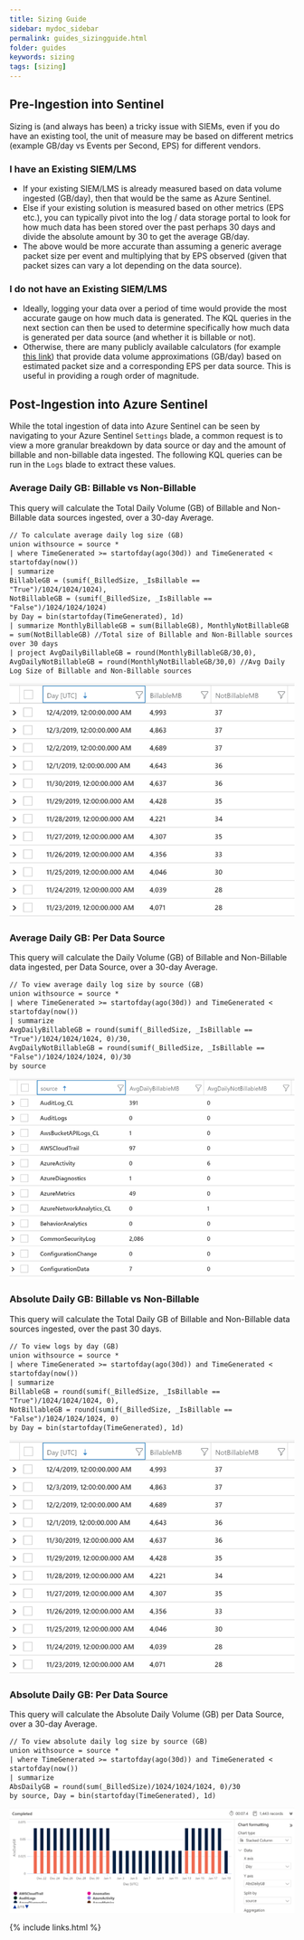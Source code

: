 ```yaml
---
title: Sizing Guide
sidebar: mydoc_sidebar
permalink: guides_sizingguide.html
folder: guides
keywords: sizing
tags: [sizing]
---
```


## Pre-Ingestion into Sentinel

Sizing is (and always has been) a tricky issue with SIEMs, even if you do have an existing tool, the unit of measure may be based on different metrics (example GB/day vs Events per Second, EPS) for different vendors. 

### I have an Existing SIEM/LMS
* If your existing SIEM/LMS is already measured based on data volume ingested (GB/day), then that would be the same as Azure Sentinel.
* Else if your existing solution is measured based on other metrics (EPS etc.), you can typically pivot into the log / data storage portal to look for how much data has been stored over the past perhaps 30 days and divide the absolute amount by 30 to get the average GB/day. 
* The above would be more accurate than assuming a generic average packet size per event and multiplying that by EPS observed (given that packet sizes can vary a lot depending on the data source).

### I do not have an Existing SIEM/LMS
* Ideally, logging your data over a period of time would provide the most accurate gauge on how much data is generated. The KQL queries in the next section can then be used to determine specifically how much data is generated per data source (and whether it is billable or not).
* Otherwise, there are many publicly available calculators (for example <a alt='calculator' href='https://siemsizingcalculator.logpoint.com/'>this link</a>) that provide data volume approximations (GB/day) based on estimated packet size and a corresponding EPS per data source. This is useful in providing a rough order of magnitude.

## Post-Ingestion into Azure Sentinel

While the total ingestion of data into Azure Sentinel can be seen by navigating to your Azure Sentinel `Settings` blade, a common request is to view a more granular breakdown by data source or day and the amount of billable and non-billable data ingested. The following KQL queries can be run in the `Logs` blade to extract these values.  

### Average Daily GB: Billable vs Non-Billable

This query will calculate the Total Daily Volume (GB) of Billable and Non-Billable data sources ingested, over a 30-day Average.

```
// To calculate average daily log size (GB)
union withsource = source * 
| where TimeGenerated >= startofday(ago(30d)) and TimeGenerated < startofday(now())
| summarize
BillableGB = (sumif(_BilledSize, _IsBillable == "True")/1024/1024/1024), 
NotBillableGB = (sumif(_BilledSize, _IsBillable == "False")/1024/1024/1024)
by Day = bin(startofday(TimeGenerated), 1d)
| summarize MonthlyBillableGB = sum(BillableGB), MonthlyNotBillableGB = sum(NotBillableGB) //Total size of Billable and Non-Billable sources over 30 days
| project AvgDailyBillableGB = round(MonthlyBillableGB/30,0), AvgDailyNotBillableGB = round(MonthlyNotBillableGB/30,0) //Avg Daily Log Size of Billable and Non-Billable sources
```
![alt text](https://raw.githubusercontent.com/ko-sharon/AzSentinel/gh-pages/images/guides/Sizing_AbsDailyMBBillableNonBillable.png)

### Average Daily GB: Per Data Source

This query will calculate the Daily Volume (GB) of Billable and Non-Billable data ingested, per Data Source, over a 30-day Average.

```
// To view average daily log size by source (GB)
union withsource = source * 
| where TimeGenerated >= startofday(ago(30d)) and TimeGenerated < startofday(now())
| summarize
AvgDailyBillableGB = round(sumif(_BilledSize, _IsBillable == "True")/1024/1024/1024, 0)/30, 
AvgDailyNotBillableGB = round(sumif(_BilledSize, _IsBillable == "False")/1024/1024/1024, 0)/30
by source
```
![alt text](https://raw.githubusercontent.com/ko-sharon/AzSentinel/gh-pages/images/guides/Sizing_AvgDailyMBperDataSource.png)

### Absolute Daily GB: Billable vs Non-Billable

This query will calculate the Total Daily GB of Billable and Non-Billable data sources ingested, over the past 30 days.

```
// To view logs by day (GB)
union withsource = source * 
| where TimeGenerated >= startofday(ago(30d)) and TimeGenerated < startofday(now())
| summarize
BillableGB = round(sumif(_BilledSize, _IsBillable == "True")/1024/1024/1024, 0), 
NotBillableGB = round(sumif(_BilledSize, _IsBillable == "False")/1024/1024/1024, 0)
by Day = bin(startofday(TimeGenerated), 1d)
```
![alt text](https://raw.githubusercontent.com/ko-sharon/AzSentinel/gh-pages/images/guides/Sizing_AbsDailyMBBillableNonBillable.png)

### Absolute Daily GB: Per Data Source

This query will calculate the Absolute Daily Volume (GB) per Data Source, over a 30-day Average.

```
// To view absolute daily log size by source (GB)
union withsource = source * 
| where TimeGenerated >= startofday(ago(30d)) and TimeGenerated < startofday(now())
| summarize
AbsDailyGB = round(sum(_BilledSize)/1024/1024/1024, 0)/30
by source, Day = bin(startofday(TimeGenerated), 1d)
```
![alt text](https://raw.githubusercontent.com/ko-sharon/AzSentinel/gh-pages/images/guides/Sizing_AbsDailyGBperDataSource.png)

{% include links.html %}
